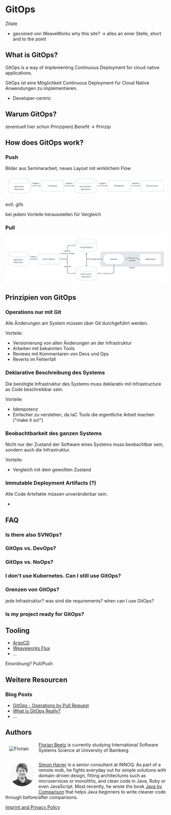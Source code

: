 # GitOps

Zitate
* gecoined von WeaveWorks
why this site? -> alles an einer Stelle, short and to the point

## What is GitOps?

GitOps is a way of implementing Continuous Deployment for cloud native applications.

GitOps ist eine Möglichkeit Continuous Deployment für Cloud Native Anwendungen
zu implementieren.

* Developer-centric

## Warum GitOps?

(eventuell hier schon Prinzipien)
Benefit -> Prinzip


## How does GitOps work?

### Push

Bilder aus Seminararbeit, neues Layout mit wirklichem Flow

![Push based GitOps](images/push.png)

evtl. gifs

bei jedem Vorteile herausstellen für Vergleich

### Pull

![Pull based GitOps](images/pull.png)

## Prinzipien von GitOps

### Operations nur mit Git

Alle Änderungen am System müssen über Git durchgeführt werden.

Vorteile:

* Versionierung von allen Änderungen an der Infrastruktur
* Arbeiten mit bekannten Tools
* Reviews mit Kommentaren von Devs und Ops
* Reverts im Fehlerfall

### Deklarative Beschreibung des Systems

Die benötigte Infrastruktur des Systems muss deklarativ mit Infrastructure as
Code beschreibbar sein.

Vorteile:

* Idempotenz
* Einfacher zu verstehen, da IaC Tools die eigentliche Arbeit machen ("make it so!")

### Beobachtbarkeit des ganzen Systems

Nicht nur der Zustand der Software eines Systems muss beobachtbar sein, sondern
auch die Infrastruktur.

Vorteile:

* Vergleich mit dem gewollten Zustand

### Immutable Deployment Artifacts (?)

Alle Code Artefakte müssen unveränderbar sein.

* 

## FAQ

### Is there also SVNOps?

### GitOps vs. DevOps?

### GitOps vs. NoOps?

### I don't use Kubernetes. Can I still use GitOps?

### Grenzen von GitOps?

jede Infrastruktur? was sind die requirements? when can I use GitOps?

### Is my project ready for GitOps?

## Tooling

* [ArgoCD](https://argoproj.github.io/argo-cd/)
* [Weaveworks Flux](https://github.com/fluxcd/flux)
* ...

Einordnung? Pull/Push


## Weitere Resourcen

### Blog Posts

* [GitOps - Operations by Pull Request](https://www.weave.works/blog/gitops-operations-by-pull-request)
* [What is GitOps Really?](https://www.weave.works/blog/what-is-gitops-really)
* ...


## Authors

<img src="https://via.placeholder.com/80/FFFFFF" alt="Florian" width="80" style="float:left; padding: 12px" />

[Florian Beetz](#) is currently studying International Software Systems Science at University of Bamberg.

<div style="clear:left"></div>

<img src="images/simon-avatar.png" alt="Simon" width="80" style="float:left; padding: 12px" />

[Simon Harrer](https://twitter.com/simonharrer) is a senior consultant at INNOQ. As part of a remote mob, he fights everyday out for simple solutions with domain-driven design, fitting architectures such as microservices or monoliths, and clean code in Java, Ruby or even JavaScript. Most recently, he wrote the book [Java by Comparison](https://java.by-comparison.com) that helps Java beginners to write cleaner code through before/after comparisons.



[Imprint and Privacy Policy](legal.md)

<script data-mode="hash" async defer src="https://cdn.simpleanalytics.io/hello.js"></script> 
<noscript><img src="https://api.simpleanalytics.io/hello.gif" alt=""></noscript>
